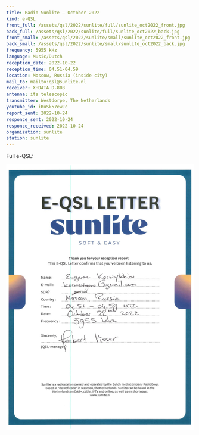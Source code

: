 ```yaml
---
title: Radio Sunlite — October 2022
kind: e-QSL
front_full: /assets/qsl/2022/sunlite/full/sunlite_oct2022_front.jpg
back_full: /assets/qsl/2022/sunlite/full/sunlite_oct2022_back.jpg
front_small: /assets/qsl/2022/sunlite/small/sunlite_oct2022_front.jpg
back_small: /assets/qsl/2022/sunlite/small/sunlite_oct2022_back.jpg
frequency: 5955 kHz
language: Music/Dutch
reception_date: 2022-10-22
reception_time: 04.51-04.59
location: Moscow, Russia (inside city)
mail_to: mailto:qsl@sunlite.nl
receiver: XHDATA D-808
antenna: its telescopic
transmitter: Westdorpe, The Netherlands
youtube_id: iRuSk57ewJc
report_sent: 2022-10-24
responce_sent: 2022-10-24
responce_received: 2022-10-24
organization: sunlite
station: sunlite
---
```


Full e-QSL:

<a href="/assets/qsl/2022/sunlite/full/sunlite_oct2022_original.jpg">
<img src="/assets/qsl/2022/sunlite/small/sunlite_oct2022_original.jpg"/>
</a>
